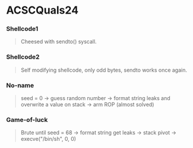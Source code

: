 ACSCQuals24
=======

<h3> Shellcode1 </h3>

> Cheesed with sendto() syscall.

<h3> Shellcode2 </h3>

> Self modifying shellcode, only odd bytes, sendto works once again.

<h3> No-name </h3>

> seed = 0 -> guess random number -> format string leaks and overwrite a value on stack -> arm ROP (almost solved)

<h3> Game-of-luck </h3>

> Brute until seed = 68 -> format string get leaks -> stack pivot -> execve("/bin/sh", 0, 0)